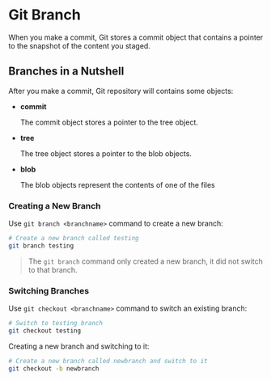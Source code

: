# Git Branch

When you make a commit, Git stores a commit object that contains a pointer to the snapshot of the content you staged.

## Branches in a Nutshell

After you make a commit, Git repository will contains some objects:

- **commit**

    The commit object stores a pointer to the tree object.

- **tree**

    The tree object stores a pointer to the blob objects.

- **blob**

    The blob objects represent the contents of one of the files

### Creating a New Branch

Use `git branch <branchname>` command to create a new branch:

```bash
# Create a new branch called testing
git branch testing
```

> The `git branch` command only created a new branch, it did not switch to that branch.

### Switching Branches

Use `git checkout <branchname>` command to switch an existing branch:

```bash
# Switch to testing branch
git checkout testing
```

Creating a new branch and switching to it:

```bash
# Create a new branch called newbranch and switch to it
git checkout -b newbranch
```
